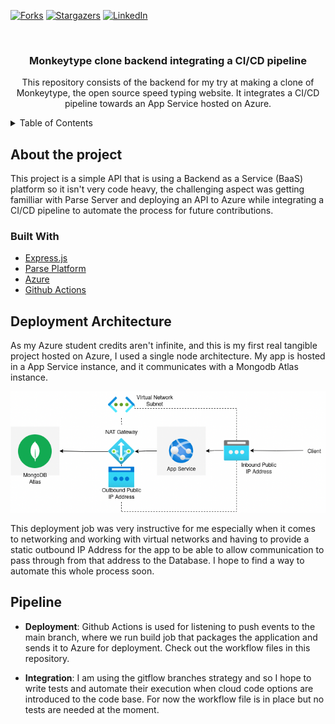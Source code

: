 <div id="top"></div>

[![Forks][forks-shield]][forks-url]
[![Stargazers][stars-shield]][stars-url]
[![LinkedIn][linkedin-shield]][linkedin-url]

<br />
<div align="center">

<h3 align="center">Monkeytype clone backend integrating a CI/CD pipeline</h3>

  <p align="center">
    This repository consists of the backend for my try at making a clone of Monkeytype, the open source speed typing website. It integrates a CI/CD pipeline towards an App Service hosted on Azure.
    <br />
  </p>
</div>
<!-- TABLE OF CONTENTS -->
<details>
  <summary>Table of Contents</summary>
  <ol>
    <li>
      <a href="#about-the-project">About The Project</a>
      <ul>
        <li><a href="#built-with">Built With</a></li>
      </ul>
    </li>
    <li><a href="#deployment-architecture">Deployment Architecture</a></li>
    <li><a href="#pipeline">Pipeline</a></li>
    <li><a href="#license">License</a></li>
    <li><a href="#contact">Contact</a></li>
    <li><a href="#acknowledgments">Acknowledgments</a></li>
  </ol>
</details>

## About the project

This project is a simple API that is using a Backend as a Service (BaaS) platform so it isn't very code heavy, the challenging aspect was getting familliar with Parse Server and deploying an API to Azure while integrating a CI/CD pipeline to automate the process for future contributions.

### Built With

- [Express.js](https://expressjs.com/)
- [Parse Platform](https://parseplatform.org/)
- [Azure](https://azure.microsoft.com/en-us)
- [Github Actions](https://github.com/features/actions)

## Deployment Architecture

As my Azure student credits aren't infinite, and this is my first real tangible project hosted on Azure, I used a single node architecture. My app is hosted in a App Service instance, and it communicates with a Mongodb Atlas instance.

![My Azure architecture](assets/Monkeytype%20backend.drawio.png)

This deployment job was very instructive for me especially when it comes to networking and working with virtual networks and having to provide a static outbound IP Address for the app to be able to allow communication to pass through from that address to the Database. I hope to find a way to automate this whole process soon.

## Pipeline

- **Deployment**:
  Github Actions is used for listening to push events to the main branch, where we run build job that packages the application and sends it to Azure for deployment. Check out the workflow files in this repository.

- **Integration**:
  I am using the gitflow branches strategy and so I hope to write tests and automate their execution when cloud code options are introduced to the code base. For now the workflow file is in place but no tests are needed at the moment.

<!-- MARKDOWN LINKS & IMAGES -->
<!-- https://www.markdownguide.org/basic-syntax/#reference-style-links -->

[forks-shield]: https://img.shields.io/github/forks/HediKhemiri3001/monkeytype-clone-backend.svg?style=for-the-badge
[forks-url]: https://github.com/HediKhemiri3001/monkeytype-clone-backend/network/members
[stars-shield]: https://img.shields.io/github/stars/HediKhemiri3001/monkeytype-clone-backend.svg?style=for-the-badge
[stars-url]: https://github.com/HediKhemiri3001/monkeytype-clone-backend/stargazers
[linkedin-shield]: https://img.shields.io/badge/-LinkedIn-black.svg?style=for-the-badge&logo=linkedin&colorB=555
[linkedin-url]: https://www.linkedin.com/in/mohamed-hedi-khemiri/
